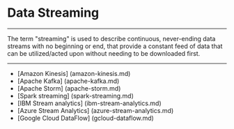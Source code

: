 # Data Streaming
*****

The term "streaming" is used to describe continuous, never-ending data streams with no beginning or end, that provide a constant feed of data that can be utilized/acted upon without needing to be downloaded first.

****

- [Amazon Kinesis] (amazon-kinesis.md)
- [Apache Kafka] (apache-kafka.md)
- [Apache Storm] (apache-storm.md)
- [Spark streaming] (spark-streaming.md)
- [IBM Stream analytics] (ibm-stream-analytics.md)
- [Azure Stream Analytics] (azure-stream-analytics.md)
- [Google Cloud DataFlow] (gcloud-dataflow.md)
